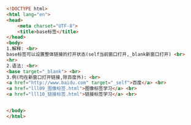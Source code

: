 
<BlogInfo id="133" title="12.base标签" author="白日梦想猿" pv=0 read_times=0 pre_cost_time="0分19秒" category="html5学习" tag_list="['html5学习']" create_time="2020.07.14 16:39:34" update_time="2020.07.14 16:46:35" />

```html
<!DOCTYPE html>
<html lang="en">
<head>
    <meta charset="UTF-8">
    <title>base标签</title>
</head>
<body>
1.解释: <br>
base标签可以设置整体链接的打开状态(self当前窗口打开,_blank新窗口打开) <br>
<hr>
2.语法: <br>
<base target="_blank"> <br>
3.例(均在新窗口打开链接,除百度外): <br>
<a href="http://www.baidu.com" target="_self">百度</a> <br>
<a href="lll09_图像标签.html">图像标签学习</a> <br>
<a href="lll10_链接标签.html">链接标签学习</a> <br>


</body>
</html>
```
